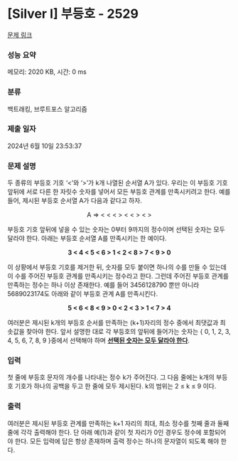 # [Silver I] 부등호 - 2529 

[문제 링크](https://www.acmicpc.net/problem/2529) 

### 성능 요약

메모리: 2020 KB, 시간: 0 ms

### 분류

백트래킹, 브루트포스 알고리즘

### 제출 일자

2024년 6월 10일 23:53:37

### 문제 설명

<p>두 종류의 부등호 기호 ‘<’와 ‘>’가 k개 나열된 순서열 A가 있다. 우리는 이 부등호 기호 앞뒤에 서로 다른 한 자릿수 숫자를 넣어서 모든 부등호 관계를 만족시키려고 한다. 예를 들어, 제시된 부등호 순서열 A가 다음과 같다고 하자. </p>

<p style="text-align: center;">A ⇒ < < < > < < > < ></p>

<p>부등호 기호 앞뒤에 넣을 수 있는 숫자는 0부터 9까지의 정수이며 선택된 숫자는 모두 달라야 한다. 아래는 부등호 순서열 A를 만족시키는 한 예이다. </p>

<p style="text-align: center;"><strong>3 < 4 < 5 < 6 > 1 < 2 < 8 > 7 < 9 > 0</strong></p>

<p>이 상황에서 부등호 기호를 제거한 뒤, 숫자를 모두 붙이면 하나의 수를 만들 수 있는데 이 수를 주어진 부등호 관계를 만족시키는 정수라고 한다. 그런데 주어진 부등호 관계를 만족하는 정수는 하나 이상 존재한다. 예를 들어 3456128790 뿐만 아니라 5689023174도 아래와 같이 부등호 관계 A를 만족시킨다. </p>

<p style="text-align: center;"><strong>5 < 6 < 8 < 9 > 0 < 2 < 3 > 1 < 7 > 4</strong></p>

<p>여러분은 제시된 k개의 부등호 순서를 만족하는 (k+1)자리의 정수 중에서 최댓값과 최솟값을 찾아야 한다. 앞서 설명한 대로 각 부등호의 앞뒤에 들어가는 숫자는 { 0, 1, 2, 3, 4, 5, 6, 7, 8, 9 }중에서 선택해야 하며 <u><strong>선택된 숫자는 모두 달라야 한다</strong></u>. </p>

### 입력 

 <p>첫 줄에 부등호 문자의 개수를 나타내는 정수 k가 주어진다. 그 다음 줄에는 k개의 부등호 기호가 하나의 공백을 두고 한 줄에 모두 제시된다. k의 범위는 2 ≤ k ≤ 9 이다. </p>

### 출력 

 <p>여러분은 제시된 부등호 관계를 만족하는 k+1 자리의 최대, 최소 정수를 첫째 줄과 둘째 줄에 각각 출력해야 한다. 단 아래 예(1)과 같이 첫 자리가 0인 경우도 정수에 포함되어야 한다. 모든 입력에 답은 항상 존재하며 출력 정수는 하나의 문자열이 되도록 해야 한다. </p>

